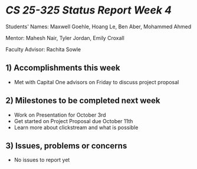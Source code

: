 # *CS 25-325 Status Report Week 4*

Students' Names: Maxwell Goehle, Hoang Le, Ben Aber, Mohammed Ahmed

Mentor: Mahesh Nair, Tyler Jordan, Emily Croxall

Faculty Advisor: Rachita Sowle

 ## 1) Accomplishments this week ##
   - Met with Capital One advisors on Friday to discuss project proposal
## 2) Milestones to be completed next week ##
   - Work on Presentation for October 3rd
   - Get started on Project Proposal due October 11th
   - Learn more about clickstream and what is possible
## 3) Issues, problems or concerns ## 
   - No issues to report yet
